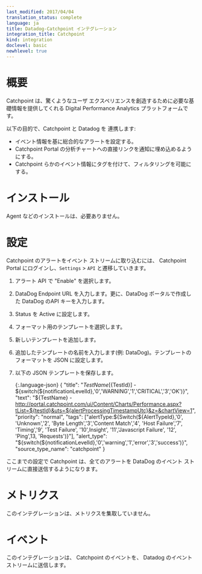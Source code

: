 ```yaml
---
last_modified: 2017/04/04
translation_status: complete
language: ja
title: Datadog-Catchpoint インテグレーション
integration_title: Catchpoint
kind: integration
doclevel: basic
newhlevel: true
---
```


<!-- # Overview

Catchpoint is a Digital Performance Analytics platform that gives you the power to deliver amazing user experiences.

Connect Catchpoint and Datadog to:

* Configure comprehensive alerts in your event stream
* Direct links to Analysis Charts in the Catchpoint Portal
* Alert Type tags for easy filtering -->

# 概要

Catchpoint は、驚くようなユーザ エクスペリエンスを創造するために必要な基礎情報を提供してくれる Digital Performance Analytics プラットフォームです。

以下の目的で、Catchpoint と Datadog を 連携します:

* イベント情報を基に総合的なアラートを設定する。
* Catchpoint Portal の分析チャートへの直接リンクを通知に埋め込めるようにする。
* Catchpoint らかのイベント情報にタグを付けて、フィルタリングを可能にする。


<!-- # Installation

No installation is required. -->

# インストール

Agent などのインストールは、必要ありません。


<!-- # Configuration

To get Catchpoint alerts into your stream, login into the Catchpoint Portal and goto Settings > API.

1. In the Alerts API select Enable
1. Enter the DataDog Endpoint URL. You will also need the DataDog API Key which can be created in the DataDog portal.
1. Set Status to Active
1. Select Template for Format
1. Add a new template
1. Enter the template Name e.g. DataDog and set the Format to JSON.
1. Use the following JSON Template and Save it.

    {:.language-json}
        {
            "title": "${TestName} [${TestId}] - ${switch(${notificationLevelId},'0','WARNING','1','CRITICAL','3','OK')}",
            "text": "${TestName} - http://portal.catchpoint.com/ui/Content/Charts/Performance.aspx?tList=${testId}&uts=${alertProcessingTimestampUtc}&z=&chartView=1",
            "priority": "normal",
            "tags": ["alertType:${Switch(${AlertTypeId},'0', 'Unknown','2', 'Byte Length','3','Content Match','4', 'Host Failure','7', 'Timing','9', 'Test Failure', '10',Insight', '11','Javascript Failure', '12', 'Ping',13, 'Requests')}"],
            "alert_type": "${switch(${notificationLevelId},'0','warning','1','error','3','success')}",
            "source_type_name": "catchpoint"
        }


Catchpoint will now send any alerts directly to the Events stream in DataDog. -->

# 設定

Catchpoint のアラートをイベント ストリームに取り込むには、 Catchpoint Portal にログインし、`Settings` > `API` と遷移していきます。

1. アラート API で "Enable" を選択します。
2. DataDog Endpoint URL を入力します。更に、DataDog ポータルで作成した DataDog のAPI キーを入力します。
3. Status を Active に設定します。
4. フォーマット用のテンプレートを選択します。
5. 新しいテンプレートを追加します。
6. 追加したテンプレートの名前を入力します(例: DataDog)。テンプレートのフォーマットを JSON に設定します。
7. 以下の JSON テンプレートを保存します。

    {:.language-json}
        {
            "title": "${TestName} [${TestId}] - ${switch(${notificationLevelId},'0','WARNING','1','CRITICAL','3','OK')}",
            "text": "${TestName} - http://portal.catchpoint.com/ui/Content/Charts/Performance.aspx?tList=${testId}&uts=${alertProcessingTimestampUtc}&z=&chartView=1",
            "priority": "normal",
            "tags": ["alertType:${Switch(${AlertTypeId},'0', 'Unknown','2', 'Byte Length','3','Content Match','4', 'Host Failure','7', 'Timing','9', 'Test Failure', '10',Insight', '11','Javascript Failure', '12', 'Ping',13, 'Requests')}"],
            "alert_type": "${switch(${notificationLevelId},'0','warning','1','error','3','success')}",
            "source_type_name": "catchpoint"
        }

ここまでの設定で Catchpoint は、全てのアラートを DataDog のイベント ストリームに直接送信するようになります。


<!-- # Metrics

This integration does not include metrics at this time. -->

# メトリクス

このインテグレーションは、メトリクスを集取していません。


<!-- # Events

This integration will push Catchpoint events to your Datadog event stream. -->

# イベント

このインテグレーションは、 Catchpoint のイベントを、 Datadog のイベントストリームに送信します。
